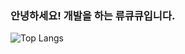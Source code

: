 ### 안녕하세요! 개발을 하는 류큐큐입니다.

![Top Langs](https://github-readme-stats.vercel.app/api/top-langs/?username=ryu-qqq&layout=compact)
